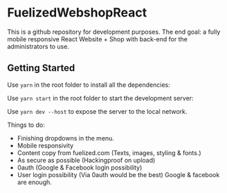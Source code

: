 # FuelizedWebshopReact
This is a github repository for development purposes.
The end goal: a fully mobile responsive React Website + Shop with back-end for the administrators to use.

## Getting Started

Use ```yarn``` in the root folder to install all the dependencies:

Use ```yarn start``` in the root folder to start the development server:

Use ```yarn dev --host``` to expose the server to the local network.


Things to do: 
- Finishing dropdowns in the menu.
- Mobile responsivity
- Content copy from fuelized.com (Texts, images, styling & fonts.)
- As secure as possible (Hackingproof on upload)
- 0auth (Google & Facebook login possibility)
- User login possibility (Via 0auth would be the best) Google & facebook are enough.
